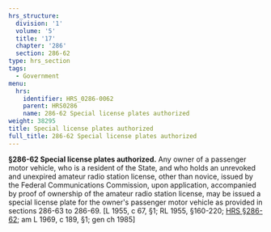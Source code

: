 ```yaml
---
hrs_structure:
  division: '1'
  volume: '5'
  title: '17'
  chapter: '286'
  section: 286-62
type: hrs_section
tags:
  - Government
menu:
  hrs:
    identifier: HRS_0286-0062
    parent: HRS0286
    name: 286-62 Special license plates authorized
weight: 38295
title: Special license plates authorized
full_title: 286-62 Special license plates authorized
---
```

**§286-62 Special license plates authorized.** Any owner of a passenger motor vehicle, who is a resident of the State, and who holds an unrevoked and unexpired amateur radio station license, other than novice, issued by the Federal Communications Commission, upon application, accompanied by proof of ownership of the amateur radio station license, may be issued a special license plate for the owner's passenger motor vehicle as provided in sections 286-63 to 286-69\. [L 1955, c 67, §1; RL 1955, §160-220; [HRS §286-62](/title-17/chapter-286/section-286-62/); am L 1969, c 189, §1; gen ch 1985]